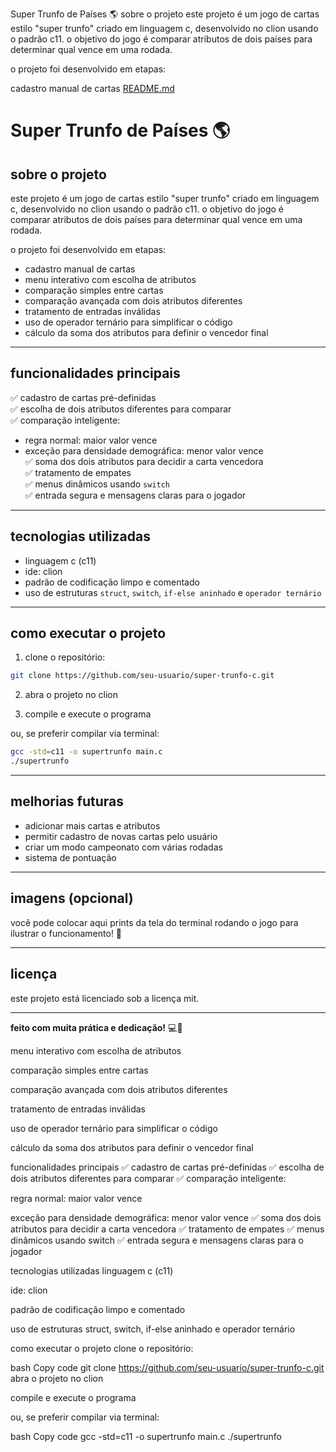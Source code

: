 Super Trunfo de Países 🌎
sobre o projeto
este projeto é um jogo de cartas estilo "super trunfo" criado em linguagem c, desenvolvido no clion usando o padrão c11. o objetivo do jogo é comparar atributos de dois países para determinar qual vence em uma rodada.

o projeto foi desenvolvido em etapas:

cadastro manual de cartas
[README.md](https://github.com/user-attachments/files/19931188/README.md)
# Super Trunfo de Países 🌎

## sobre o projeto

este projeto é um jogo de cartas estilo "super trunfo" criado em linguagem c, desenvolvido no clion usando o padrão c11. o objetivo do jogo é comparar atributos de dois países para determinar qual vence em uma rodada.

o projeto foi desenvolvido em etapas:
- cadastro manual de cartas
- menu interativo com escolha de atributos
- comparação simples entre cartas
- comparação avançada com dois atributos diferentes
- tratamento de entradas inválidas
- uso de operador ternário para simplificar o código
- cálculo da soma dos atributos para definir o vencedor final

---

## funcionalidades principais

✅ cadastro de cartas pré-definidas  
✅ escolha de dois atributos diferentes para comparar  
✅ comparação inteligente:
- regra normal: maior valor vence
- exceção para densidade demográfica: menor valor vence  
✅ soma dos dois atributos para decidir a carta vencedora  
✅ tratamento de empates  
✅ menus dinâmicos usando `switch`  
✅ entrada segura e mensagens claras para o jogador

---

## tecnologias utilizadas

- linguagem c (c11)
- ide: clion
- padrão de codificação limpo e comentado
- uso de estruturas `struct`, `switch`, `if-else aninhado` e `operador ternário`

---

## como executar o projeto

1. clone o repositório:
```bash
git clone https://github.com/seu-usuario/super-trunfo-c.git
```

2. abra o projeto no clion

3. compile e execute o programa

ou, se preferir compilar via terminal:
```bash
gcc -std=c11 -o supertrunfo main.c
./supertrunfo
```

---

## melhorias futuras

- adicionar mais cartas e atributos
- permitir cadastro de novas cartas pelo usuário
- criar um modo campeonato com várias rodadas
- sistema de pontuação

---

## imagens (opcional)

você pode colocar aqui prints da tela do terminal rodando o jogo para ilustrar o funcionamento! 🚀

---

## licença

este projeto está licenciado sob a licença mit.

---

**feito com muita prática e dedicação!** 💻🎯


menu interativo com escolha de atributos

comparação simples entre cartas

comparação avançada com dois atributos diferentes

tratamento de entradas inválidas

uso de operador ternário para simplificar o código

cálculo da soma dos atributos para definir o vencedor final

funcionalidades principais
✅ cadastro de cartas pré-definidas
✅ escolha de dois atributos diferentes para comparar
✅ comparação inteligente:

regra normal: maior valor vence

exceção para densidade demográfica: menor valor vence
✅ soma dos dois atributos para decidir a carta vencedora
✅ tratamento de empates
✅ menus dinâmicos usando switch
✅ entrada segura e mensagens claras para o jogador

tecnologias utilizadas
linguagem c (c11)

ide: clion

padrão de codificação limpo e comentado

uso de estruturas struct, switch, if-else aninhado e operador ternário

como executar o projeto
clone o repositório:

bash
Copy code
git clone https://github.com/seu-usuario/super-trunfo-c.git
abra o projeto no clion

compile e execute o programa

ou, se preferir compilar via terminal:

bash
Copy code
gcc -std=c11 -o supertrunfo main.c
./supertrunfo
